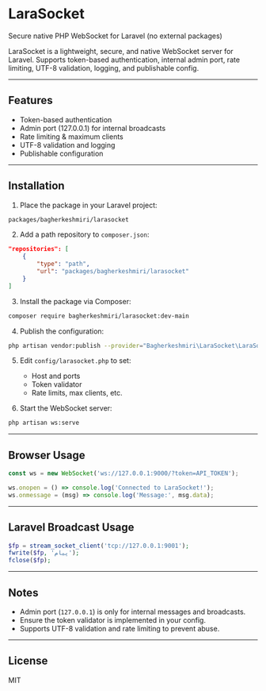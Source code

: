 # LaraSocket
Secure native PHP WebSocket for Laravel (no external packages)

LaraSocket is a lightweight, secure, and native WebSocket server for Laravel.
Supports token-based authentication, internal admin port, rate limiting, UTF-8 validation, logging, and publishable config.

---

## Features
- Token-based authentication
- Admin port (127.0.0.1) for internal broadcasts
- Rate limiting & maximum clients
- UTF-8 validation and logging
- Publishable configuration

---

## Installation

1. Place the package in your Laravel project:
```bash
packages/bagherkeshmiri/larasocket
````

2. Add a path repository to `composer.json`:

```json
"repositories": [
    {
        "type": "path",
        "url": "packages/bagherkeshmiri/larasocket"
    }
]
```

3. Install the package via Composer:

```bash
composer require bagherkeshmiri/larasocket:dev-main
```

4. Publish the configuration:

```bash
php artisan vendor:publish --provider="Bagherkeshmiri\LaraSocket\LaraSocketServiceProvider" --tag=config
```

5. Edit `config/larasocket.php` to set:

    * Host and ports
    * Token validator
    * Rate limits, max clients, etc.

6. Start the WebSocket server:

```bash
php artisan ws:serve
```

---

## Browser Usage

```js
const ws = new WebSocket('ws://127.0.0.1:9000/?token=API_TOKEN');

ws.onopen = () => console.log('Connected to LaraSocket!');
ws.onmessage = (msg) => console.log('Message:', msg.data);
```

---

## Laravel Broadcast Usage

```php
$fp = stream_socket_client('tcp://127.0.0.1:9001');
fwrite($fp, 'پیام');
fclose($fp);
```

---

## Notes

* Admin port (`127.0.0.1`) is only for internal messages and broadcasts.
* Ensure the token validator is implemented in your config.
* Supports UTF-8 validation and rate limiting to prevent abuse.

---

## License

MIT

